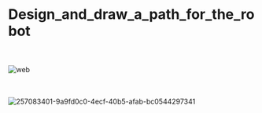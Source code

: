 # Design_and_draw_a_path_for_the_robot<br><br>
![web](https://github.com/Areej1basfar/Design_and_draw_a_path_for_the_robot/assets/121516453/a1eb5869-be3d-4d5d-82a2-10c1d2d8dcfa)

<br><br>
![257083401-9a9fd0c0-4ecf-40b5-afab-bc0544297341](https://github.com/Areej1basfar/Design_and_draw_a_path_for_the_robot/assets/121516453/e3c383ad-f3c3-4ff5-a588-a6b850e050e0)
